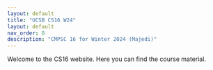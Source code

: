 ```yaml
---
layout: default
title: "UCSB CS16 W24"
layout: default
nav_order: 0
description: "CMPSC 16 for Winter 2024 (Majedi)"
---
```



Welcome to the CS16 website. Here you can find the course material.  
